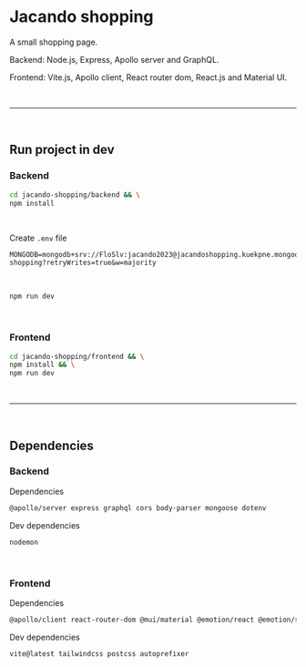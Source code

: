 # Jacando shopping
A small shopping page.

Backend: Node.js, Express, Apollo server and GraphQL.

Frontend: Vite.js, Apollo client, React router dom, React.js and Material UI.

<br />

---


<br />

## Run project in dev
### Backend
```sh
cd jacando-shopping/backend && \
npm install
```

<br />

Create `.env` file
```env
MONGODB=mongodb+srv://FloSlv:jacando2023@jacandoshopping.kuekpne.mongodb.net/jacando-shopping?retryWrites=true&w=majority
```

<br />

```sh
npm run dev
```

<br />

### Frontend
```sh
cd jacando-shopping/frontend && \
npm install && \
npm run dev
```

<br />

---

<br />

## Dependencies
### Backend
Dependencies
```sh
@apollo/server express graphql cors body-parser mongoose dotenv
```

Dev dependencies
```sh
nodemon
```

<br />

### Frontend
Dependencies
```sh
@apollo/client react-router-dom @mui/material @emotion/react @emotion/styled
```

Dev dependencies
```sh
vite@latest tailwindcss postcss autoprefixer
```
